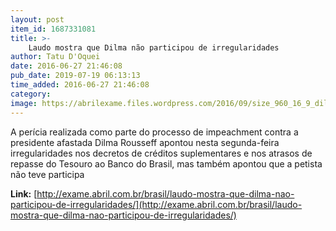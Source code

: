 ```yaml
---
layout: post
item_id: 1687331081
title: >-
    Laudo mostra que Dilma não participou de irregularidades
author: Tatu D'Oquei
date: 2016-06-27 21:46:08
pub_date: 2019-07-19 06:13:13
time_added: 2016-06-27 21:46:08
category: 
image: https://abrilexame.files.wordpress.com/2016/09/size_960_16_9_dilma-rousseff202.jpg?quality=70&strip=all&w=960
---
```


A perícia realizada como parte do processo de impeachment contra a presidente afastada Dilma Rousseff apontou nesta segunda-feira irregularidades nos decretos de créditos suplementares e nos atrasos de repasse do Tesouro ao Banco do Brasil, mas também apontou que a petista não teve participa

**Link:** [http://exame.abril.com.br/brasil/laudo-mostra-que-dilma-nao-participou-de-irregularidades/](http://exame.abril.com.br/brasil/laudo-mostra-que-dilma-nao-participou-de-irregularidades/)

